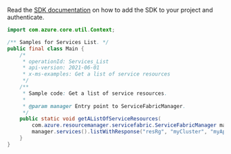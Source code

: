 Read the [SDK documentation](https://github.com/Azure/azure-sdk-for-java/blob/azure-resourcemanager-servicefabric_1.0.0-beta.2/sdk/servicefabric/azure-resourcemanager-servicefabric/README.md) on how to add the SDK to your project and authenticate.

```java
import com.azure.core.util.Context;

/** Samples for Services List. */
public final class Main {
    /*
     * operationId: Services_List
     * api-version: 2021-06-01
     * x-ms-examples: Get a list of service resources
     */
    /**
     * Sample code: Get a list of service resources.
     *
     * @param manager Entry point to ServiceFabricManager.
     */
    public static void getAListOfServiceResources(
        com.azure.resourcemanager.servicefabric.ServiceFabricManager manager) {
        manager.services().listWithResponse("resRg", "myCluster", "myApp", Context.NONE);
    }
}
```
